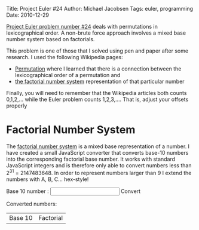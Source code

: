 Title: Project Euler #24
Author: Michael Jacobsen
Tags: euler, programming
Date: 2010-12-29

<a
href="http://projecteuler.net/index.php?section=problems&id=24">Project
Euler problem number #24</a> deals with permutations in
lexicographical order. A non-brute force approach involves a mixed
base number system based on factorials.

This problem is one of those that I solved using pen and paper after some research. I used the following Wikipedia pages:

<ul>
<li><a href="http://en.wikipedia.org/wiki/Permutation">Permutation</a> where I learned that there is a connection between the lexicographical order of a permutation and</li>
<li><a href="http://en.wikipedia.org/wiki/Factorial_number_system">the factorial number system</a> representation of that particular number</li>
</ul>

Finally, you will need to remember that the Wikipedia articles both
counts 0,1,2,... while the Euler problem counts 1,2,3,.... That is,
adjust your offsets properly

# Factorial Number System

The <a
href="http://en.wikipedia.org/wiki/Factorial_number_system">factorial
number system</a> is a mixed base representation of a number. I have
created a small JavaScript converter that converts base-10 numbers
into the corresponding factorial base number. It works with standard
JavaScript integers and is therefore only able to convert numbers less
than 2<sup>31</sup> = 2147483648. In order to represent numbers larger
than 9 I extend the numbers with A, B, C... hex-style!

Base 10 number : <input id="base10" type="text" name="base10"/> <span id="convert">Convert</span>


Converted numbers:

<table id="results">
<tr><td>Base 10</td><td>Factorial</td></tr>
</table>

<script type="text/javascript" src="/misc/jquery.js"></script>
<script type="text/javascript">
var array = ['0','1','2','3','4','5','6','7','8','9','A','B','C','E','F'];
$("#convert").click( function()
{ 
  var t = $("#base10").val();
  var current = '0';
  var remainder = parseInt( t );
  var current_base = 2;
  while ( remainder > 0 ) {
    var rem = remainder % current_base;
    current = array[ rem ] + current;
    remainder = (remainder-rem)/current_base;
    current_base = current_base + 1;
  }
  $("#results").append( "<tr><td>" + t + "<sub>10</sub></td><td>" + current + "<sub>!</sub></td></tr>" );
} ); 
</script>
